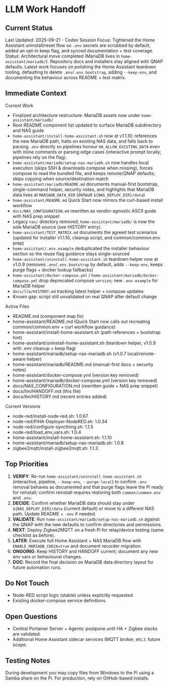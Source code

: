# LLM Work Handoff

## Current Status

Last Updated: 2025-09-21 - Codex
Session Focus: Tightened the Home Assistant uninstall/reset flow so `.env` secrets are scrubbed by default, added an opt-in keep flag, and synced documentation + test coverage.
Status: Architectural move completed (MariaDB lives in `home-assistant/mariadb/`). Repository docs and installers stay aligned with QNAP defaults. Latest work focuses on polishing the Home Assistant teardown tooling, defaulting to delete `.env`/`.env.bootstrap`, adding `--keep-env`, and documenting the behaviour across README + test matrix.

## Immediate Context

Current Work
- Finalized architecture restructure: MariaDB assets now under `home-assistant/mariadb/`
- Root README component list updated to surface MariaDB subdirectory and NAS guide
- `home-assistant/install-home-assistant.sh` now at v1.1.10: references the new MariaDB path, halts on existing NAS data, and falls back to parsing `.env` directly so pipelines honour `HA_ALLOW_EXISTING_DATA` even with inline comments or parsing edge cases (interactive prompt locally; pipelines rely on the flag).
- `home-assistant/mariadb/setup-nas-mariadb.sh` now handles local execution (skips SSH & downloads compose when missing), forces compose to read the bundled file, and keeps remote/QNAP defaults; skips copying when source/destination match
- `home-assistant/mariadb/README.md` documents manual-first bootstrap, single-command helper, security notes, and highlights that MariaDB data lives at `MARIADB_DATA_DIR` (default `${NAS_DEPLOY_DIR}/data`)
- `home-assistant/README.md` Quick Start now mirrors the curl-based install workflow
- `docs/NAS_CONFIGURATION.md` rewritten as vendor-agnostic ASCII guide with NAS prep snippet
- Legacy `nas/` directory removed; `home-assistant/mariadb/` is now the sole MariaDB source (see HISTORY entry).
- `home-assistant/TEST_MATRIX.md` documents the agreed test scenarios (updated for installer v1.1.10, cleanup script, and common/common.env prep)
- `home-assistant/.env.example` deduplicated the installer behaviour section so the reuse flag guidance stays single-sourced
- `home-assistant/uninstall-home-assistant.sh` teardown helper now at v1.0.9 (removes `.env`/`.env.bootstrap` by default, adds `--keep-env`, keeps purge flags + docker lookup fallbacks)
- `home-assistant/docker-compose.yml` / `home-assistant/mariadb/docker-compose.yml` drop deprecated compose `version`; new `.env.example` for MariaDB helper
- `docs/llm/HISTORY.md` tracking latest helper + compose updates
- Known gap: script still unvalidated on real QNAP after default change

Active Files
- README.md (component map fix)
- home-assistant/README.md (Quick Start now calls out recreating common/common.env + curl workflow guidance)
- home-assistant/install-home-assistant.sh (path references + bootstrap hint)
- home-assistant/uninstall-home-assistant.sh (teardown helper, v1.0.9 with .env cleanup + keep flag)
- home-assistant/mariadb/setup-nas-mariadb.sh (v1.0.7 local/remote-aware helper)
- home-assistant/mariadb/README.md (manual-first docs + security notes)
- home-assistant/docker-compose.yml (version key removed)
- home-assistant/mariadb/docker-compose.yml (version key removed)
- docs/NAS_CONFIGURATION.md (rewritten guide + NAS prep snippet)
- docs/llm/HANDOFF.md (this file)
- docs/llm/HISTORY.md (recent entries added)

Current Versions
- node-red/install-node-red.sh: 1.0.67
- node-red/PiHA-Deployer-NodeRED.sh: 1.0.34
- node-red/configure-syncthing.sh: 1.1.5
- node-red/load_env_vars.sh: 1.0.4
- home-assistant/install-home-assistant.sh: 1.1.10
- home-assistant/mariadb/setup-nas-mariadb.sh: 1.0.8
- zigbee2mqtt/install-zigbee2mqtt.sh: 1.1.3

## Top Priorities

1) **VERIFY**: Re-run `home-assistant/uninstall-home-assistant.sh` (interactive, pipeline, `--keep-env`, `--purge-local`) to confirm `.env` removal behaves as documented and that purge flags leave the Pi ready for reinstall; confirm reinstall requires restoring both `common/common.env` and `.env`.
2) **DECIDE**: Confirm whether MariaDB data should stay under `${NAS_DEPLOY_DIR}/data` (current default) or move to a different NAS path. Update README + `.env` if needed.
3) **VALIDATE**: Run `home-assistant/mariadb/setup-nas-mariadb.sh` against the QNAP with the new defaults to confirm directories and permissions.
4) **NEXT**: Deploy Zigbee2MQTT on a fresh Pi for relay/device testing (same checklist as before).
5) **LATER**: Execute full Home Assistant + NAS MariaDB flow with `ENABLE_MARIADB_CHECK=true` and document recorder migration.
6) **ONGOING**: Keep HISTORY and HANDOFF current; document any new env vars or behavioural changes.
7) **DOC**: Record the final decision on MariaDB data directory layout for future automation runs.

## Do Not Touch

- Node-RED script logic (stable) unless explicitly requested
- Existing docker-compose service definitions

## Open Questions

- Central Portainer Server + Agents: postpone until HA + Zigbee stacks are validated.
- Additional Home Assistant sidecar services (MQTT broker, etc.): future scope.

## Testing Notes

During development you may copy files from Windows to the Pi using a Samba share on the Pi. For production, rely on GitHub-based installs.

